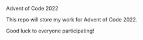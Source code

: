 Advent of Code 2022

This repo will store my work for Advent of Code 2022.

Good luck to everyone participating!
